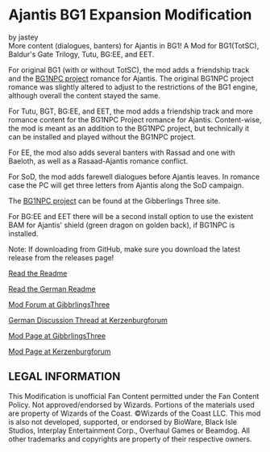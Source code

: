 # Ajantis BG1 Expansion Modification
by jastey                                
More content (dialogues, banters) for Ajantis in BG1!
A Mod for BG1(TotSC), Baldur's Gate Trilogy, Tutu, BG:EE, and EET.

For original BG1 (with or without TotSC), the mod adds a friendship track and the [BG1NPC project](https://www.gibberlings3.net/mods/npcs/bg1npc/) romance for Ajantis. The original BG1NPC project romance was slightly altered to adjust to the restrictions of the BG1 engine, although overall the content stayed the same.

For Tutu, BGT, BG:EE, and EET, the mod adds a friendship track and more romance content for the BG1NPC Project romance for Ajantis. Content-wise, the mod is meant as an addition to the BG1NPC project, but technically it can be installed and played without the BG1NPC project.

For EE, the mod also adds several banters with Rassad and one with Baeloth, as well as a Rasaad-Ajantis romance conflict.

For SoD, the mod adds farewell dialogues before Ajantis leaves. In romance case the PC will get three letters from Ajantis along the SoD campaign.

The [BG1NPC project](https://www.gibberlings3.net/mods/npcs/bg1npc/) can be found at the Gibberlings Three site.

For BG:EE and EET there will be a second install option to use the existent BAM for Ajantis' shield (green dragon on golden back), if BG1NPC is installed.



Note: If downloading from GitHub, make sure you download the latest release from the releases page!

[Read the Readme](https://gibberlings3.github.io/Documentation/readmes/Readme.ajantisbg1.English.txt)

[Read the German Readme](https://gibberlings3.github.io/Documentation/readmes/Readme.ajantisbg1.German.txt)

[Mod Forum at GibbrlingsThree](https://www.gibberlings3.net/forum/199-ajantis/)

[German Discussion Thread at Kerzenburgforum](https://www.baldurs-gate.de/index.php?threads/ajantis-bg1-expansion-modifikation-diskussionsthread.42482/)

[Mod Page at GibbrlingsThree](https://www.gibberlings3.net/mods/npcs/ajantis/)

[Mod Page at Kerzenburgforum](https://baldurs-gate.de/index.php?resources/jasteys-ajantis-bg1-expansion.2/)

## LEGAL INFORMATION
This Modification is unofficial Fan Content permitted under the Fan Content Policy. Not approved/endorsed by Wizards. Portions of the materials used are property of Wizards of the Coast. ©Wizards of the Coast LLC.
This mod is also not developed, supported, or endorsed by BioWare, Black Isle Studios, Interplay Entertainment Corp., Overhaul Games or Beamdog. All other trademarks and copyrights are property of their respective owners.

